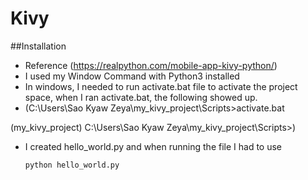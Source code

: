 # Kivy

##Installation
- Reference (https://realpython.com/mobile-app-kivy-python/)
- I used my Window Command with Python3 installed
- In windows, I needed to run activate.bat file to activate the project space, when I ran activate.bat, the following showed up.
- (C:\Users\Sao Kyaw Zeya\my_kivy_project\Scripts>activate.bat

(my_kivy_project) C:\Users\Sao Kyaw Zeya\my_kivy_project\Scripts>)
- I created hello_world.py and when running the file I had to use
  ```
  python hello_world.py 
```
